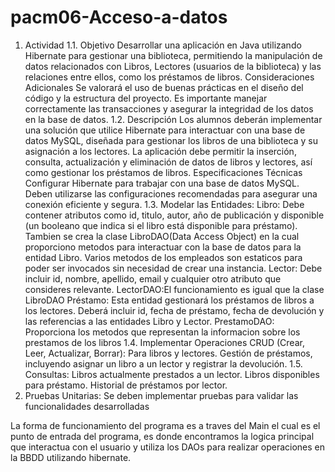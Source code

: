 # pacm06-Acceso-a-datos


1. Actividad
1.1. Objetivo
Desarrollar una aplicación en Java utilizando Hibernate para gestionar una
biblioteca, permitiendo la manipulación de datos relacionados con Libros, Lectores
(usuarios de la biblioteca) y las relaciones entre ellos, como los préstamos de libros.
Consideraciones Adicionales
Se valorará el uso de buenas prácticas en el diseño del código y la estructura del
proyecto.
Es importante manejar correctamente las transacciones y asegurar la integridad de
los datos en la base de datos.
1.2. Descripción
Los alumnos deberán implementar una solución que utilice Hibernate para
interactuar con una base de datos MySQL, diseñada para gestionar los libros de
una biblioteca y su asignación a los lectores. La aplicación debe permitir la
inserción, consulta, actualización y eliminación de datos de libros y lectores, así
como gestionar los préstamos de libros.
Especificaciones Técnicas
Configurar Hibernate para trabajar con una base de datos MySQL. Deben utilizarse
las configuraciones recomendadas para asegurar una conexión eficiente y segura.
1.3. Modelar las Entidades:
Libro: Debe contener atributos como id, titulo, autor, año de publicación y
disponible (un booleano que indica si el libro está disponible para préstamo).
Tambien se crea la clase LibroDAO(Data Access Object) en la cual proporciono metodos para interactuar con la base de datos para la entidad Libro.
Varios metodos de los empleados son estaticos para poder ser invocados sin necesidad de crear una instancia.
Lector: Debe incluir id, nombre, apellido, email y cualquier otro atributo que
consideres relevante.
LectorDAO:El funcionamiento es igual que la clase LibroDAO
Préstamo: Esta entidad gestionará los préstamos de libros a los lectores. Deberá
incluir id, fecha de préstamo, fecha de devolución y las referencias a las entidades
Libro y Lector.
PrestamoDAO: Proporciona los metodos que representan la informacion sobre los prestamos de los libros
1.4. Implementar Operaciones CRUD (Crear, Leer, Actualizar, Borrar):
Para libros y lectores.
Gestión de préstamos, incluyendo asignar un libro a un lector y registrar la
devolución.
1.5. Consultas:
Libros actualmente prestados a un lector.
Libros disponibles para préstamo.
Historial de préstamos por lector.
6. Pruebas Unitarias:
Se deben implementar pruebas para validar las funcionalidades desarrolladas

La forma de funcionamiento del programa es a traves del Main el cual es el punto de entrada del programa, es donde encontramos la logica principal que interactua con el usuario y utiliza los DAOs para realizar operaciones en la BBDD utilizando hibernate.
